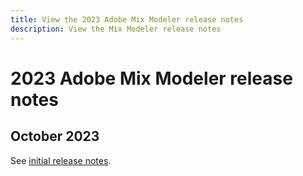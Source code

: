 ```yaml
---
title: View the 2023 Adobe Mix Modeler release notes
description: View the Mix Modeler release notes
---
```

# 2023 Adobe Mix Modeler release notes

## October 2023

See [initial release notes](latest.md).

